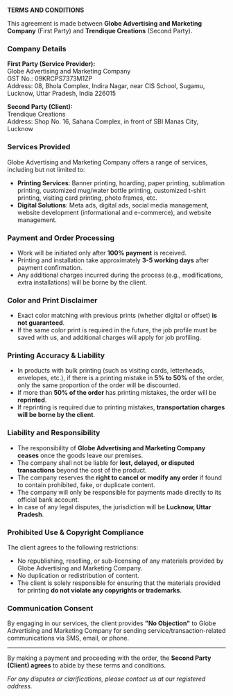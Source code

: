 **TERMS AND CONDITIONS**

This agreement is made between **Globe Advertising and Marketing Company** (First Party) and **Trendique Creations** (Second Party).

### **Company Details**

**First Party (Service Provider):**  
Globe Advertising and Marketing Company  
GST No.: 09KRCPS7373M1ZP  
Address: 08, Bhola Complex, Indira Nagar, near CIS School, Sugamu, Lucknow, Uttar Pradesh, India 226015

**Second Party (Client):**  
Trendique Creations  
Address: Shop No. 16, Sahana Complex, in front of SBI Manas City, Lucknow

### **Services Provided**

Globe Advertising and Marketing Company offers a range of services, including but not limited to:

- **Printing Services**: Banner printing, hoarding, paper printing, sublimation printing, customized mug/water bottle printing, customized t-shirt printing, visiting card printing, photo frames, etc.
- **Digital Solutions**: Meta ads, digital ads, social media management, website development (informational and e-commerce), and website management.

### **Payment and Order Processing**

- Work will be initiated only after **100% payment** is received.
- Printing and installation take approximately **3-5 working days** after payment confirmation.
- Any additional charges incurred during the process (e.g., modifications, extra installations) will be borne by the client.

### **Color and Print Disclaimer**

- Exact color matching with previous prints (whether digital or offset) **is not guaranteed**.
- If the same color print is required in the future, the job profile must be saved with us, and additional charges will apply for job profiling.

### **Printing Accuracy & Liability**

- In products with bulk printing (such as visiting cards, letterheads, envelopes, etc.), if there is a printing mistake in **5% to 50%** of the order, only the same proportion of the order will be discounted.
- If more than **50% of the order** has printing mistakes, the order will be **reprinted**.
- If reprinting is required due to printing mistakes, **transportation charges will be borne by the client**.

### **Liability and Responsibility**

- The responsibility of **Globe Advertising and Marketing Company ceases** once the goods leave our premises.
- The company shall not be liable for **lost, delayed, or disputed transactions** beyond the cost of the product.
- The company reserves the **right to cancel or modify any order** if found to contain prohibited, fake, or duplicate content.
- The company will only be responsible for payments made directly to its official bank account.
- In case of any legal disputes, the jurisdiction will be **Lucknow, Uttar Pradesh**.

### **Prohibited Use & Copyright Compliance**

The client agrees to the following restrictions:

- No republishing, reselling, or sub-licensing of any materials provided by Globe Advertising and Marketing Company.
- No duplication or redistribution of content.
- The client is solely responsible for ensuring that the materials provided for printing **do not violate any copyrights or trademarks**.

### **Communication Consent**

By engaging in our services, the client provides **"No Objection"** to Globe Advertising and Marketing Company for sending service/transaction-related communications via SMS, email, or phone.

---

By making a payment and proceeding with the order, the **Second Party (Client) agrees** to abide by these terms and conditions.

_For any disputes or clarifications, please contact us at our registered address._
